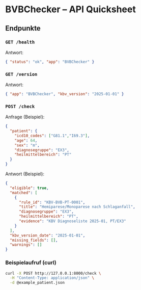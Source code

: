 
# BVBChecker – API Quicksheet

## Endpunkte

### `GET /health`
Antwort:
```json
{ "status": "ok", "app": "BVBChecker" }
```

### `GET /version`
Antwort:
```json
{ "app": "BVBChecker", "kbv_version": "2025-01-01" }
```

### `POST /check`
Anfrage (Beispiel):
```json
{
  "patient": {
    "icd10_codes": ["G81.1","I69.3"],
    "age": 64,
    "sex": "m",
    "diagnosegruppe": "EX3",
    "heilmittelbereich": "PT"
  }
}
```

Antwort (Beispiel):
```json
{
  "eligible": true,
  "matched": [
    {
      "rule_id": "KBV-BVB-PT-0001",
      "title": "Hemiparese/Monoparese nach Schlaganfall",
      "diagnosegruppe": "EX3",
      "heilmittelbereich": "PT",
      "evidence": "KBV Diagnoseliste 2025-01, PT/EX3"
    }
  ],
  "kbv_version_date": "2025-01-01",
  "missing_fields": [],
  "warnings": []
}
```

### Beispielaufruf (curl)
```bash
curl -X POST http://127.0.0.1:8000/check \
  -H "Content-Type: application/json" \
  -d @example_patient.json
```
